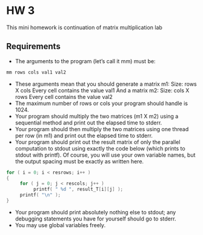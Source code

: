 # HW 3

This mini homework is continuation of matrix multiplication lab

## Requirements

* The arguments to the program (let’s call it mm) must be:
```bash
mm rows cols val1 val2
```
* These arguments mean that you should generate a matrix m1:
Size: rows X cols
Every cell contains the value val1
And a matrix m2:
Size: cols X rows
Every cell contains the value val2
* The maximum number of rows or cols your program should handle is 1024.
* Your program should multiply the two matrices (m1 X m2) using a sequential method and print out the elapsed time to stderr.
* Your program should then multiply the two matrices using one thread per row (in m1) and print out the elapsed time to stderr.
* Your program should print out the result matrix of only the parallel computation to stdout using exactly the code below (which prints to stdout with printf).   Of course, you will use your own variable names, but the output spacing must be exactly as written here.
```C
for ( i = 0; i < resrows; i++ )
{
     for ( j = 0; j < rescols; j++ )
          printf( " %d ", result_T[i][j] );
     printf( "\n" );
}
```
* Your program should print absolutely nothing else to stdout; any debugging statements you have for yourself should go to stderr.
* You may use global variables freely.